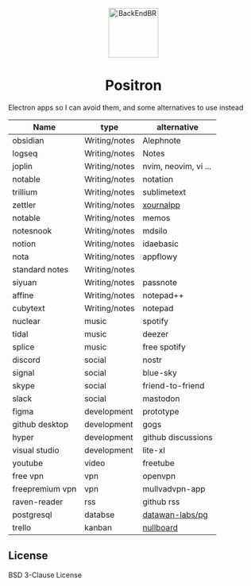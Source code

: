 <!--suppress HtmlDeprecatedAttribute -->

<p align="center">
  <img src="/dollar.gif" alt="BackEndBR" width="100px" />
</p>

<p align="center">
  <h1 align="center">Positron</h1>
</p>

Electron apps so I can avoid them, and some alternatives to use instead

<div id='projects'></div>

| Name                      | type            | alternative     |
|---------------------------|-----------------|-----------------|
| obsidian |  Writing/notes | Alephnote |
| logseq |  Writing/notes| Notes |
| joplin |  Writing/notes| nvim, neovim, vi ... |
| notable |  Writing/notes| notation |
| trillium |  Writing/notes| sublimetext |
| zettler |  Writing/notes|  [xournalpp](https://github.com/xournalpp/xournalpp) |
| notable |  Writing/notes| memos |
| notesnook |  Writing/notes|  mdsilo|
| notion |  Writing/notes| idaebasic |
| nota |  Writing/notes| appflowy |
| standard notes  |  Writing/notes| |
| siyuan |  Writing/notes| passnote |
| affine |  Writing/notes| notepad++ |
| cubytext | Writing/notes| notepad |
| nuclear | music| spotify |
| tidal | music| deezer |
| splice | music| free spotify |
| discord | social | nostr |
| signal | social | blue-sky |
| skype | social| friend-to-friend |
| slack | social| mastodon |
| figma | development| prototype |
| github desktop | development| gogs |
| hyper | development| github discussions |
| visual studio | development| lite-xl |
| youtube | video| freetube |
| free  vpn | vpn | openvpn |
| freepremium  vpn | vpn | mullvadvpn-app |
| raven-reader | rss |  github rss |
| postgresql   | databse | [datawan-labs/pg](https://github.com/datawan-labs/pg)
| trello   | kanban | [nullboard](https://github.com/apankrat/nullboard)

<div id='license'></div>

## License
BSD 3-Clause License

<div id='contributing'></div>
